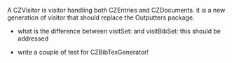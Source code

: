 A CZVisitor is visitor handling both CZEntries and CZDocuments.
it is a new generation of visitor that should replace the Outputters package.

- what is the difference between visitSet: and visitBibSet:
this should be addressed

- write a couple of test for CZBibTexGenerator!
